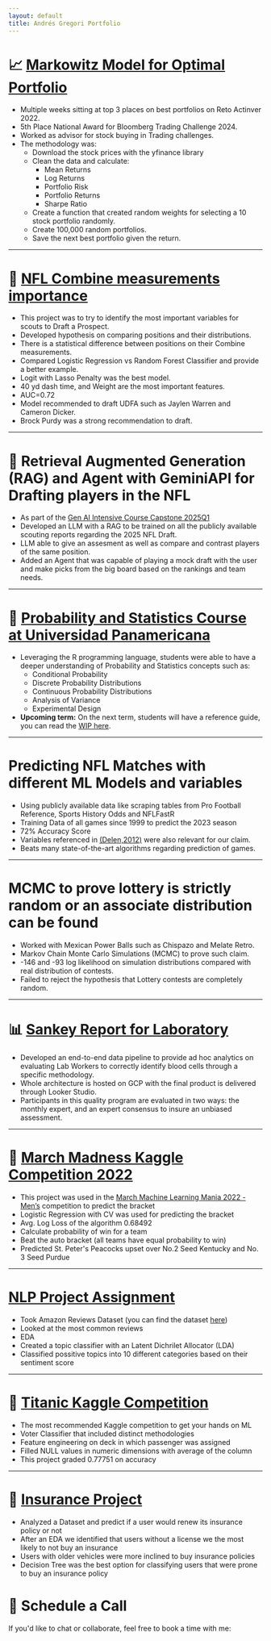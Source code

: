 ```yaml
---
layout: default
title: Andrés Gregori Portfolio
---
```


# 📈 [Markowitz Model for Optimal Portfolio](https://greg1997-dev.github.io/MyPortfolio/markowitz.html)
- Multiple weeks sitting at top 3 places on best portfolios on Reto Actinver 2022.
- 5th Place National Award for Bloomberg Trading Challenge 2024.
- Worked as advisor for stock buying in Trading challenges.
- The methodology was:
  * Download the stock prices with the yfinance library
  * Clean the data and calculate:
    * Mean Returns
    * Log Returns
    * Portfolio Risk
    * Portfolio Returns
    * Sharpe Ratio
  * Create a function that created random weights for selecting a 10 stock 
  portfolio randomly.
  * Create 100,000 random portfolios.
  * Save the next best portfolio given the return.
 
***

# 🏈 [NFL Combine measurements importance](https://greg1997-dev.github.io/MyPortfolio/nflcombine.html)
- This project was to try to identify the most important variables for scouts to
Draft a Prospect.
- Developed hypothesis on comparing positions and their distributions.
- There is a statistical difference between positions on their Combine
measurements.
- Compared Logistic Regression vs Random Forest Classifier and provide a better 
example.
- Logit with Lasso Penalty was the best model.
- 40 yd dash time, and Weight are the most important features.
- AUC=0.72
- Model recommended to draft UDFA such as Jaylen Warren and Cameron Dicker.
- Brock Purdy was a strong recommendation to draft.


***

# 📑 Retrieval Augmented Generation (RAG) and Agent with GeminiAPI for Drafting players in the NFL
- As part of the [Gen AI Intensive Course Capstone 2025Q1](https://www.kaggle.com/competitions/gen-ai-intensive-course-capstone-2025q1)
- Developed an LLM with a RAG to be trained on all the publicly available scouting reports regarding the 2025 NFL Draft.
- LLM able to give an assesment as well as compare and contrast players of the same position.
- Added an Agent that was capable of playing a mock draft with the user and make picks from the big board
based on the rankings and team needs.

***


# 🎲 [Probability and Statistics Course at Universidad Panamericana](https://github.com/greg1997-dev/Prob_and_Stats)
 - Leveraging the R programming language, students were able to have a deeper 
 understanding of Probability and Statistics concepts such as:
    * Conditional Probability
    * Discrete Probability Distributions
    * Continuous Probability Distributions
    * Analysis of Variance
    * Experimental Design
 - **Upcoming term:** On the next term, students will have a reference guide, you can read the [WIP here](https://github.com/greg1997-dev/MyPortfolio/blob/main/assets/Prob_and_stats_ref_guide.pdf).
 

***


# Predicting NFL Matches with different ML Models and variables
- Using publicly available data like scraping tables from Pro Football Reference,
Sports History Odds and NFLFastR
- Training Data of all games since 1999 to predict the 2023 season
- 72% Accuracy Score
- Variables referenced in [(Delen,2012)](https://www.researchgate.net/publication/257026772_A_comparative_analysis_of_data_mining_methods_in_predicting_NCAA_bowl_outcomes) were also relevant for our claim.
- Beats many state-of-the-art algorithms regarding prediction of games.

***

# MCMC to prove lottery is strictly random or an associate distribution can be found
- Worked with Mexican Power Balls such as Chispazo and Melate Retro.
- Markov Chain Monte Carlo Simulations (MCMC) to prove such claim.
- -146 and -93 log likelihood on simulation distributions compared with real
distribution of contests.
- Failed to reject the hypothesis that Lottery contests are completely random.

***


# 📊 [Sankey Report for Laboratory](https://storage.googleapis.com/objects-hosted/Screenshot%202024-03-13%20at%2012.00.24%20PM.png)
 - Developed an end-to-end data pipeline to provide ad hoc analytics on 
 evaluating Lab Workers to correctly identify blood cells through a specific
 methodology.
 - Whole architecture is hosted on GCP with the final product is delivered
 through Looker Studio.
 - Participants in this quality program are evaluated in two ways: the monthly
 expert, and an expert consensus to insure an unbiased assessment.

***


# 🏀 [March Madness Kaggle Competition 2022](https://github.com/greg1997-dev/MyPortfolio/blob/main/notebooks/March_Madness.ipynb)

- This project was used in the
[March Machine Learning Mania 2022 - Men’s](https://www.kaggle.com/competitions/mens-march-mania-2022/overview) competition to predict the bracket
- Logistic Regression with CV was used for predicting the bracket
- Avg. Log Loss of the algorithm 0.68492
- Calculate probability of win for a team
- Beat the auto bracket (all teams have equal probability to win)
- Predicted St. Peter's Peacocks upset over No.2 Seed Kentucky and No. 3 Seed
Purdue

***

# [NLP Project Assignment](https://github.com/greg1997-dev/MyPortfolio/blob/main/notebooks/Big_Data_Project.ipynb)

- Took Amazon Reviews Dataset (you can find the dataset
[here](https://www.kaggle.com/datasets/bittlingmayer/amazonreviews))
- Looked at the most common reviews
- EDA 
- Created a topic classifier with an Latent Dichrilet Allocator (LDA)
- Classified possitive topics into 10 different categories based on their sentiment score
***

# 🚢 [Titanic Kaggle Competition](https://github.com/greg1997-dev/Titanic_Kaggle_Competition/blob/main/notebooks/Titanic_Kaggle_Competition.ipynb)

- The most recommended Kaggle competition to get your hands on ML
- Voter Classifier that included distinct methodologies
- Feature engineering on deck in which passenger was assigned
- Filled NULL values in numeric dimensions with average of the column
- This project graded 0.77751 on accuracy

***

# 🚗 [Insurance Project](https://github.com/greg1997-dev/MyPortfolio/blob/main/notebooks/Proyecto_Seguros.ipynb)

- Analyzed a Dataset and predict if a user would renew its insurance policy or
not
- After an EDA we identified that users without a license we the most likely to
not buy an insurance
- Users with older vehicles were more inclined to buy insurance policies
- Decision Tree was the best option for classifying users that were prone to buy
an insurance policy


# 📅 Schedule a Call

If you'd like to chat or collaborate, feel free to book a time with me:

<!-- Calendly inline widget begin -->
<div class="calendly-inline-widget" data-url="https://calendly.com/andrew-gregory-a_pb/30min?hide_event_type_details=1" style="min-width:320px;height:700px;"></div>
<script type="text/javascript" src="https://assets.calendly.com/assets/external/widget.js" async></script>
<!-- Calendly inline widget end -->


